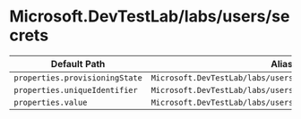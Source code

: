 # Microsoft.DevTestLab/labs/users/secrets

| Default Path | Alias |
|---|---|
| `properties.provisioningState` | `Microsoft.DevTestLab/labs/users/secrets/provisioningState` |
| `properties.uniqueIdentifier` | `Microsoft.DevTestLab/labs/users/secrets/uniqueIdentifier` |
| `properties.value` | `Microsoft.DevTestLab/labs/users/secrets/value` |

